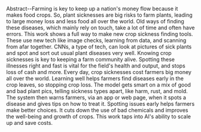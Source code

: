 Abstract--Farming is key to keep up a nation's money flow because 
it makes food crops. So, plant sicknesses are big risks to farm plants, 
leading to large money loss and less food all over the world. Old 
ways of finding these diseases, which mainly rely on touch, take a 
lot of time and often have errors. This work shows a full way to 
make new crop sickness finding tools. These use new tech like image 
checks, learning from data, and scanning from afar together. CNNs, 
a type of tech, can look at pictures of sick plants and spot and sort 
out usual plant diseases very well. Knowing crop sicknesses is key 
to keeping a farm community alive. Spotting these illnesses right 
and fast is vital for the field's health and output, and stops loss of 
cash and more. Every day, crop sicknesses cost farmers big money 
all over the world. Learning well helps farmers find diseases early 
in the crop leaves, so stopping crop loss. The model gets smart on a 
mix of good and bad plant pics, telling sickness types apart, like 
harm, rust, and mold. The system then warns farmers, via an app 
or web page, when it spots a disease and gives tips on how to treat 
it. Spotting issues early helps farmers make better choices. It cuts 
down the use of bad chemicals and improves the well-being and 
growth of crops. This work taps into AI's ability to scale up and save 
costs.
